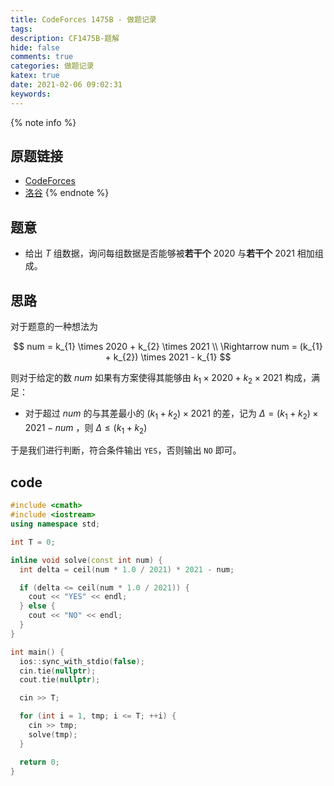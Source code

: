 ```yaml
---
title: CodeForces 1475B - 做题记录
tags:
description: CF1475B-题解
hide: false
comments: true
categories: 做题记录
katex: true
date: 2021-02-06 09:02:31
keywords:
---
```



{% note info %}
## 原题链接
* [CodeForces](http://codeforces.com/problemset/problem/1475/B)
* [洛谷](https://www.luogu.com.cn/problem/CF1475B)
{% endnote %}

## 题意

* 给出 $T$ 组数据，询问每组数据是否能够被**若干个** $2020$ 与**若干个** $2021$ 相加组成。

## 思路

对于题意的一种想法为

$$
num = k_{1} \times 2020 + k_{2} \times 2021 \\
\Rightarrow num = (k_{1} + k_{2}) \times 2021 - k_{1}
$$

则对于给定的数 $num$ 如果有方案使得其能够由 $k_{1} \times 2020 + k_{2} \times 2021$ 构成，满足：

* 对于超过 $num$ 的与其差最小的 $(k_{1} + k_{2}) \times 2021$ 的差，记为 $\Delta = (k_{1} + k_{2}) \times 2021 - num$ ，则 $\Delta \leq (k_{1} + k_{2})$

于是我们进行判断，符合条件输出 `YES`，否则输出 `NO` 即可。



## code

```cpp
#include <cmath>
#include <iostream>
using namespace std;

int T = 0;

inline void solve(const int num) {
  int delta = ceil(num * 1.0 / 2021) * 2021 - num;

  if (delta <= ceil(num * 1.0 / 2021)) {
    cout << "YES" << endl;
  } else {
    cout << "NO" << endl;
  }
}

int main() {
  ios::sync_with_stdio(false);
  cin.tie(nullptr);
  cout.tie(nullptr);

  cin >> T;

  for (int i = 1, tmp; i <= T; ++i) {
    cin >> tmp;
    solve(tmp);
  }

  return 0;
}
```
